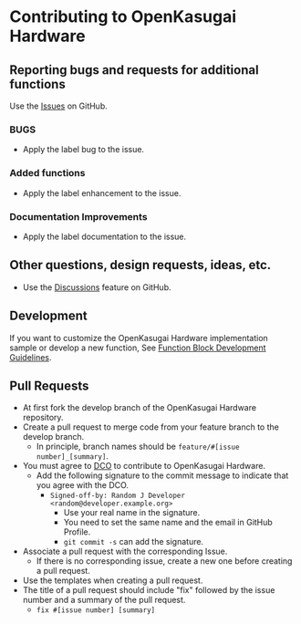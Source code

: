 # Contributing to OpenKasugai Hardware

## Reporting bugs and requests for additional functions

Use the [Issues](https://github.com/openkasugai/hardware-design/issues) on GitHub.

### BUGS

- Apply the label bug to the issue.

### Added functions

- Apply the label enhancement to the issue.

### Documentation Improvements

- Apply the label documentation to the issue.

## Other questions, design requests, ideas, etc.

- Use the  [Discussions](https://github.com/openkasugai/hardware-design/discussions) feature on GitHub.

## Development

If you want to customize the OpenKasugai Hardware implementation sample or develop a new function,
See [Function Block Development Guidelines](./docsrc/source/index.rst#function-block-development-guidelines).

## Pull Requests

- At first fork the develop branch of the OpenKasugai Hardware repository.
- Create a pull request to merge code from your feature branch to the develop branch.
  - In principle, branch names should be `feature/#[issue number]_[summary]`.
- You must agree to [DCO](https://developercertificate.org/) to contribute to OpenKasugai Hardware.
  - Add the following signature to the commit message to indicate that you agree with the DCO.
    - `Signed-off-by: Random J Developer <random@developer.example.org>`
      - Use your real name in the signature.
      - You need to set the same name and the email in GitHub Profile.
      - `git commit -s` can add the signature.
- Associate a pull request with the corresponding Issue.
  - If there is no corresponding issue, create a new one before creating a pull request.
- Use the templates when creating a pull request.
- The title of a pull request should include "fix" followed by the issue number and a summary of the pull request.
  - `fix #[issue number] [summary]`

